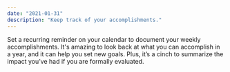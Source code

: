 ```yaml
---
date: "2021-01-31"
description: "Keep track of your accomplishments."
---
```


Set a recurring reminder on your calendar to document your weekly accomplishments. It's amazing to look back at what you can accomplish in a year, and it can help you set new goals. Plus, it’s a cinch to summarize the impact you’ve had if you are formally evaluated. 